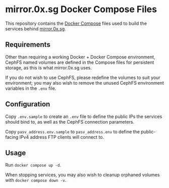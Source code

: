 # mirror.0x.sg Docker Compose Files

This repository contains the [Docker Compose](https://docs.docker.com/compose/) files used to build the services behind [mirror.0x.sg](https://mirror.0x.sg).

## Requirements

Other than requiring a working Docker + Docker Compose environment, CephFS named volumes are defined in the Compose files for persistent storage, as this is what mirror.0x.sg uses.

If you do not wish to use CephFS, please redefine the volumes to suit your environment; you may also wish to remove the unused CephFS environment variables in the `.env` file.

## Configuration

Copy `.env.sample` to create an `.env` file to define the public IPs the services should bind to, as well as the CephFS connection parameters.

Copy `pasv_address.env.sample` to `pasv_address.env` to define the public-facing IPv4 address FTP clients will connect to.

## Usage

Run `docker compose up -d`.

When stopping services, you may also wish to cleanup orphaned volumes with `docker compose down -v`.
